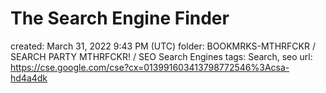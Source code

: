 # The Search Engine Finder

created: March 31, 2022 9:43 PM (UTC)
folder: BOOKMRKS-MTHRFCKR / SEARCH PARTY MTHRFCKR! / SEO Search Engines
tags: Search, seo
url: https://cse.google.com/cse?cx=013991603413798772546%3Acsa-hd4a4dk